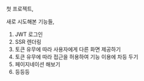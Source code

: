 첫 프로젝트,

새로 시도해본 기능들,
1. JWT 로그인
2. SSR 렌더링
3. 토큰 유무에 따라 사용자에게 다른 화면 제공하기
4. 토큰 유무에 따라 접근을 허용하여 기능 이용에 차등 두기
5. 페이지네이션 해보기
6. 등등등
